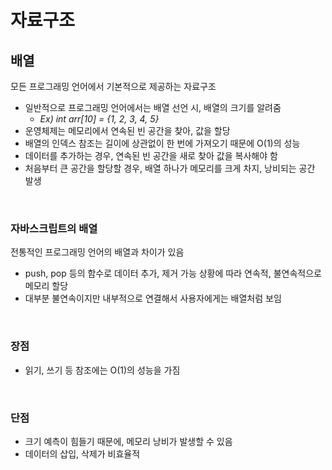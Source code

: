 # 자료구조

## 배열
모든 프로그래밍 언어에서 기본적으로 제공하는 자료구조

* 일반적으로 프로그래밍 언어에서는 배열 선언 시, 배열의 크기를 알려줌
    * <em> Ex) int arr[10] = {1, 2, 3, 4, 5} </em>
* 운영체제는 메모리에서 연속된 빈 공간을 찾아, 값을 할당
* 배열의 인덱스 참조는 길이에 상관없이 한 번에 가져오기 때문에 O(1)의 성능
* 데이터를 추가하는 경우, 연속된 빈 공간을 새로 찾아 값을 복사해야 함
* 처음부터 큰 공간을 할당할 경우, 배열 하나가 메모리를 크게 차지, 낭비되는 공간 발생

<br>

### 자바스크립트의 배열
전통적인 프로그래밍 언어의 배열과 차이가 있음
* push, pop 등의 함수로 데이터 추가, 제거 가능
상황에 따라 연속적, 불연속적으로 메모리 할당 
* 대부분 불연속이지만 내부적으로 연결해서 사용자에게는 배열처럼 보임

<br>

### 장점
* 읽기, 쓰기 등 참조에는 O(1)의 성능을 가짐

<br>

### 단점
* 크기 예측이 힘들기 때문에, 메모리 낭비가 발생할 수 있음
* 데이터의 삽입, 삭제가 비효율적